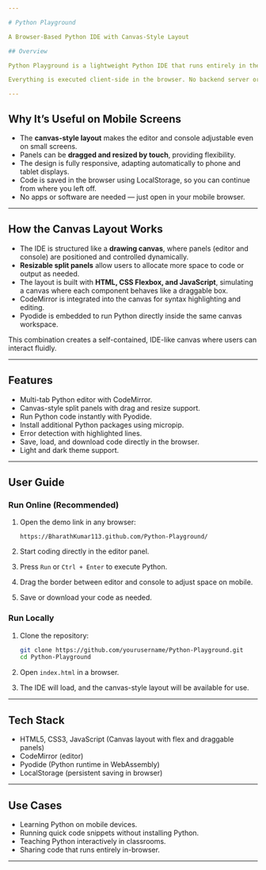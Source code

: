 ```yaml
---

# Python Playground

A Browser-Based Python IDE with Canvas-Style Layout

## Overview

Python Playground is a lightweight Python IDE that runs entirely in the browser using **Pyodide (Python compiled to WebAssembly)**. It uses a **canvas-style split layout** to provide a desktop-like coding experience directly on both desktop and mobile screens.

Everything is executed client-side in the browser. No backend server or installation is required.

---
```


## Why It’s Useful on Mobile Screens

* The **canvas-style layout** makes the editor and console adjustable even on small screens.
* Panels can be **dragged and resized by touch**, providing flexibility.
* The design is fully responsive, adapting automatically to phone and tablet displays.
* Code is saved in the browser using LocalStorage, so you can continue from where you left off.
* No apps or software are needed — just open in your mobile browser.

---

## How the Canvas Layout Works

* The IDE is structured like a **drawing canvas**, where panels (editor and console) are positioned and controlled dynamically.
* **Resizable split panels** allow users to allocate more space to code or output as needed.
* The layout is built with **HTML, CSS Flexbox, and JavaScript**, simulating a canvas where each component behaves like a draggable box.
* CodeMirror is integrated into the canvas for syntax highlighting and editing.
* Pyodide is embedded to run Python directly inside the same canvas workspace.

This combination creates a self-contained, IDE-like canvas where users can interact fluidly.

---

## Features

* Multi-tab Python editor with CodeMirror.
* Canvas-style split panels with drag and resize support.
* Run Python code instantly with Pyodide.
* Install additional Python packages using micropip.
* Error detection with highlighted lines.
* Save, load, and download code directly in the browser.
* Light and dark theme support.

---

## User Guide

### Run Online (Recommended)

1. Open the demo link in any browser:

   ```
   https://BharathKumar113.github.com/Python-Playground/
   ```
2. Start coding directly in the editor panel.
3. Press `Run` or `Ctrl + Enter` to execute Python.
4. Drag the border between editor and console to adjust space on mobile.
5. Save or download your code as needed.

### Run Locally

1. Clone the repository:

   ```bash
   git clone https://github.com/yourusername/Python-Playground.git
   cd Python-Playground
   ```
2. Open `index.html` in a browser.
3. The IDE will load, and the canvas-style layout will be available for use.

---

## Tech Stack

* HTML5, CSS3, JavaScript (Canvas layout with flex and draggable panels)
* CodeMirror (editor)
* Pyodide (Python runtime in WebAssembly)
* LocalStorage (persistent saving in browser)

---

## Use Cases

* Learning Python on mobile devices.
* Running quick code snippets without installing Python.
* Teaching Python interactively in classrooms.
* Sharing code that runs entirely in-browser.

---
